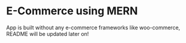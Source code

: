 # E-Commerce using MERN

App is built without any e-commerce frameworks like woo-commerce, README will be updated later on!
